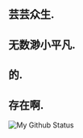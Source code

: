 ## 芸芸众生.
## 无数渺小平凡.
## 的.
## 存在啊.

![My Github Status](https://github-readme-stats.vercel.app/api?username=war408705279&theme=react&include_all_commits=true&count_private=true&show_icons=true&hide_border=true&cache_seconds=1800 "My Github Status")

